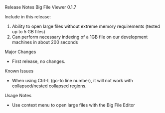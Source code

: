 Release Notes Big File Viewer 0.1.7

Include in this release:

1. Ability to open large files without extreme memory requirements (tested up to 5 GB files)
2. Can perform necessary indexing of a 1GB file on our development machines in about 200 seconds

Major Changes

  - First release, no changes.

Known Issues

  - When using Ctrl-L (go-to line number), it will not work with collapsed/nested collapsed regions.

  
 Usage Notes
 
  - Use context menu to open large files with the Big File Editor